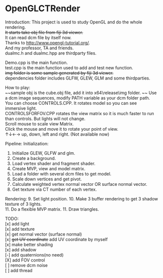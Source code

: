 # OpenGLCTRender

Introduction:
This project is used to study OpenGL and do the whole rendering.  
~~It starts take obj file from fiji 3d viewer.~~  
It can read dcm file by itself now.  
Thanks to http://www.opengl-tutorial.org/.  
And my professor, TA and friends.  
dualmc.h and dualmc.hpp are thirdparty files.  

Demo.cpp is the main function.  
test.cpp is the main function used to add and test new function.  
~~img folder is some sample generated by fiji 3d viewer.~~  
dependencies folder includes GLFW, GLEW, GLM and some thirdparties.  

How to play:  
~~sample obj is the cube.obj file, add it into x64\release\img folder.  ~~
Use a dcm image sequences, modify PATH variable as your dcm folder path.  
You can choose CONTROLS.CPP. It rotates model so you can see immersive light.  
CONTROLSFORFOV.CPP rotates the view matrix so it is much faster to run than controls. But lights will not change.  
Scroll mouse to scale view Matrix.  
Click the mouse and move it to rotate your point of view.  
↑↓←→ up, down, left and right. (Not available now)   

Pipeline:
Initialization:

1.  Initialize GLEW, GLFW and glm.  
2.  Create a background.  
3.  Load vertex shader and fragment shader.  
4.  Create MVP, view and model matrix.  
5.  Load a folder with several dcm files to get model.  
6.  Scale down vertices and get pivot.  
7.  Calculate weighted vertex normal vector OR surface normal vector.  
8.  Get texture via CT number of each vertex.  

Rendering:
9.  Set light position.
10. Make 3 buffer rendering to get 3 shadow texture of 3 lights.  
11. Do a flexible MVP matrix.
11. Draw triangles.

TODO:  
[x] add light  
[x] add texture  
[x] get normal vector (surface normal)  
[x] ~~get UV coordinate~~ add UV coordinate by myself  
[x] make better shading  
[x] add shadow    
[-] add quaternions(no need)   
[X] add FOV control   
[ ] remove dcm noise  
[ ] add thread  